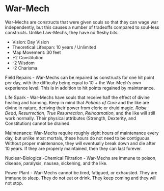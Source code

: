 # War-Mech

War-Mechs are constructs that were given souls so that they can wage war independently, but this causes a number of tradeoffs compared to soul-less constructs. Unlike Law-Mechs, they have no fleshy bits.

- Vision: Day Vision
- Theoretical Lifespan: 10 years / Unlimited
- Map Movement: 30 feet
- +2 Constitution
- -2 Wisdom
- -2 Charisma

Field Repairs - War-Mechs can be repaired as constructs for one hit point per day, with the difficulty being equal to 10 + the War-Mech's own experience level. This is in addition to hit points regained by maintenance.

Life Spark - War-Mechs have souls that receive half the effect of divine healing and harming. Keep in mind that *Potions of Cure* and the like are divine in nature, deriving their power from cleric or druid magic. *Raise Dead*, *Resurrection*, *True Resurrection*, *Reincarnation*, and the like will still work normally. Their physical attributes (Strength, Dexterity, and Constitution) cannot be drained.

Maintenance: War-Mechs require roughly eight hours of maintenance every day, but unlike most mortals, these hours do not need to be contiguous. Without proper maintenance, they will eventually break down and die after 10 years. If they are properly maintained, then they can last forever.

Nuclear-Biological-Chemical Filtration - War-Mechs are immune to poison, disease, paralysis, nausea, sickening, and the like.

Power Plant - War-Mechs cannot be tired, fatigued, or exhausted. They are immune to sleep. They do not eat or drink. They keep coming and they will not stop.
